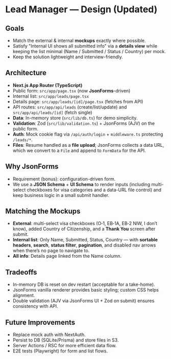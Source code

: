 # Lead Manager — Design (Updated)


## Goals
- Match the external & internal **mockups** exactly where possible.
- Satisfy "Internal UI shows all submitted info" via a **details view** while keeping the list minimal (Name / Submitted / Status / Country) per mock.
- Keep the solution lightweight and interview-friendly.


## Architecture
- **Next.js App Router (TypeScript)**
- Public form: `src/app/page.tsx` (now **JsonForms**-driven)
- Internal list: `src/app/leads/page.tsx`
- Details page: `src/app/leads/[id]/page.tsx` (fetches from API)
- API routes: `src/app/api/leads` (create/list/update) and `src/app/api/leads/[id]` (fetch single)
- **Data**: In-memory store (`src/lib/db.ts`) for demo simplicity.
- **Validation**: Zod (`src/lib/validation.ts`) + JsonForms (AJV) on the public form.
- **Auth**: Mock cookie flag via `/api/auth/login` + `middleware.ts` protecting `/leads/*`.
- **Files**: Resume handled as a **file upload**; JsonForms collects a data URL, which we convert to a `File` and append to `FormData` for the API.


## Why JsonForms
- Requirement (bonus): configuration-driven form.
- We use a **JSON Schema** + **UI Schema** to render inputs (including multi-select checkboxes for visa categories and a data-URL file control) and keep business logic in a small submit handler.


## Matching the Mockups
- **External**: multi-select visa checkboxes (O‑1, EB‑1A, EB‑2 NIW, I don’t know), added Country of Citizenship, and a **Thank You** screen after submit.
- **Internal list**: Only Name, Submitted, Status, Country — with **sortable headers**, **search**, **status filter**, **pagination**, and disabled nav arrows when there’s no page to navigate to.
- **All info**: Details page linked from the Name column.


## Tradeoffs
- In-memory DB is reset on dev restart (acceptable for a take-home).
- JsonForms vanilla renderer provides basic styling; custom CSS helps alignment.
- Double validation (AJV via JsonForms UI + Zod on submit) ensures consistency with API.


## Future Improvements
- Replace mock auth with NextAuth.
- Persist to DB (SQLite/Prisma) and store files in S3.
- Server Actions / RSC for more efficient data flow.
- E2E tests (Playwright) for form and list flows.